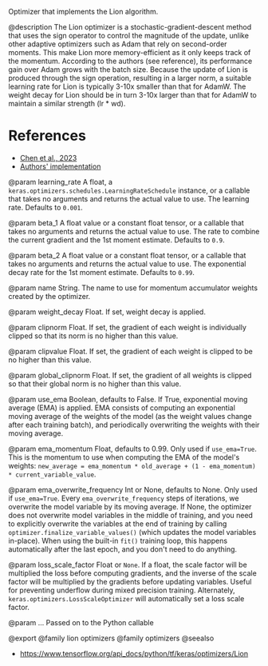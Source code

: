 Optimizer that implements the Lion algorithm.

@description
The Lion optimizer is a stochastic-gradient-descent method that uses the
sign operator to control the magnitude of the update, unlike other adaptive
optimizers such as Adam that rely on second-order moments. This make
Lion more memory-efficient as it only keeps track of the momentum. According
to the authors (see reference), its performance gain over Adam grows with
the batch size. Because the update of Lion is produced through the sign
operation, resulting in a larger norm, a suitable learning rate for Lion is
typically 3-10x smaller than that for AdamW. The weight decay for Lion
should be in turn 3-10x larger than that for AdamW to maintain a
similar strength (lr * wd).

# References
- [Chen et al., 2023](http://arxiv.org/abs/2302.06675)
- [Authors' implementation](
    http://github.com/google/automl/tree/master/lion)

@param learning_rate
A float, a
`keras.optimizers.schedules.LearningRateSchedule` instance, or
a callable that takes no arguments and returns the actual value to
use. The learning rate. Defaults to `0.001`.

@param beta_1
A float value or a constant float tensor, or a callable
that takes no arguments and returns the actual value to use. The
rate to combine the current gradient and the 1st moment estimate.
Defaults to `0.9`.

@param beta_2
A float value or a constant float tensor, or a callable
that takes no arguments and returns the actual value to use. The
exponential decay rate for the 1st moment estimate. Defaults to
`0.99`.

@param name
String. The name to use
for momentum accumulator weights created by
the optimizer.

@param weight_decay
Float. If set, weight decay is applied.

@param clipnorm
Float. If set, the gradient of each weight is individually
clipped so that its norm is no higher than this value.

@param clipvalue
Float. If set, the gradient of each weight is clipped to be
no higher than this value.

@param global_clipnorm
Float. If set, the gradient of all weights is clipped
so that their global norm is no higher than this value.

@param use_ema
Boolean, defaults to False. If True, exponential moving average
(EMA) is applied. EMA consists of computing an exponential moving
average of the weights of the model (as the weight values change after
each training batch), and periodically overwriting the weights with
their moving average.

@param ema_momentum
Float, defaults to 0.99. Only used if `use_ema=True`.
This is the momentum to use when computing
the EMA of the model's weights:
`new_average = ema_momentum * old_average + (1 - ema_momentum) *
current_variable_value`.

@param ema_overwrite_frequency
Int or None, defaults to None. Only used if
`use_ema=True`. Every `ema_overwrite_frequency` steps of iterations,
we overwrite the model variable by its moving average.
If None, the optimizer
does not overwrite model variables in the middle of training, and you
need to explicitly overwrite the variables at the end of training
by calling `optimizer.finalize_variable_values()`
(which updates the model
variables in-place). When using the built-in `fit()` training loop,
this happens automatically after the last epoch,
and you don't need to do anything.

@param loss_scale_factor
Float or `None`. If a float, the scale factor will
be multiplied the loss before computing gradients, and the inverse of
the scale factor will be multiplied by the gradients before updating
variables. Useful for preventing underflow during mixed precision
training. Alternately, `keras.optimizers.LossScaleOptimizer` will
automatically set a loss scale factor.

@param ...
Passed on to the Python callable

@export
@family lion optimizers
@family optimizers
@seealso
+ <https://www.tensorflow.org/api_docs/python/tf/keras/optimizers/Lion>
